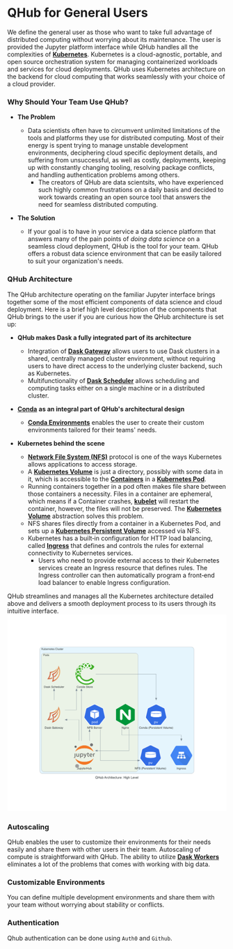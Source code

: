 # QHub for General Users

We define the general user as those who want to take full advantage of distributed computing without worrying about its maintenance. The user is provided the Jupyter platform interface while QHub handles all the complexities of [**Kubernetes**](https://kubernetes.io/docs/home/). Kubernetes is a cloud-agnostic, portable, and open source orchestration system for managing containerized workloads and services for cloud deployments. QHub uses Kubernetes architecture on the backend for cloud computing that works seamlessly with your choice of a cloud provider. 


### Why Should Your Team Use QHub?
 
+ **The Problem**
    + Data scientists often have to circumvent unlimited limitations of the tools and platforms they use for distributed computing. Most of their energy is spent trying to manage unstable development environments, deciphering cloud specific deployment details, and suffering from unsuccessful, as well as costly, deployments, keeping up with constantly changing tooling, resolving package conflicts, and handling authentication problems among others. 
        + The creators of QHub are data scientsits, who have experienced such highly common frustrations on a daily basis and decided to work towards creating an open source tool that answers the need for seamless distributed computing. 
    
    
+ **The Solution**

    + If your goal is to have in your service a data science platform that answers many of the pain points of *doing data science* on a seamless cloud deployment, QHub is the tool for your team. QHub offers a robust data science environment that can be easily tailored to suit your organization's needs. 


### QHub Architecture

The QHub architecture operating on the familiar Jupyter interface brings together some of the most efficient components of data science and cloud deployment. Here is a brief high level description of the components that QHub brings to the user if you are curious how the QHub architecture is set up:

+ **QHub makes Dask a fully integrated part of its architecture** 

    + Integration of [**Dask Gateway**](https://gateway.dask.org/) allows users to use Dask clusters in a shared, centrally managed cluster environment, without requiring users to have direct access to the underlying cluster backend, such as Kubernetes. 
    + Multifunctionality of [**Dask Scheduler**](https://docs.dask.org/en/latest/scheduler-overview.html) allows scheduling and computing tasks either on a single machine or in a distributed cluster.
    
    
+ [**Conda**](https://docs.conda.io/en/latest/) **as an integral part of QHub's architectural design**
    
    + [**Conda Environments**](https://docs.conda.io/projects/conda/en/latest/user-guide/concepts/environments.html) enables the user to create their custom environments tailored for their teams' needs. 


+ **Kubernetes behind the scene**
    
    + [**Network File System (NFS)**](https://en.wikipedia.org/wiki/Network_File_System) protocol is one of the ways Kubernetes allows applications to access storage. 
    + A [**Kubernetes Volume**](https://kubernetes.io/docs/concepts/storage/volumes/) is just a directory, possibly with some data in it, which is accessible to the [**Containers**](https://kubernetes.io/docs/concepts/containers/) in a [**Kubernetes Pod**](https://kubernetes.io/docs/concepts/workloads/pods/pod/). 
    + Running containers together in a pod often makes file share between those containers a necessity. Files in a container are ephemeral, which means if a Container crashes, [**kubelet**](https://kubernetes.io/docs/reference/command-line-tools-reference/kubelet/#:~:text=Synopsis,object%20that%20describes%20a%20pod) will restart the container, however, the files will not be preserved. The [**Kubernetes Volume**](https://kubernetes.io/docs/concepts/storage/volumes/#types-of-volumes) abstraction solves this problem. 
    + NFS shares files directly from a container in a Kubernetes Pod, and sets up a [**Kubernetes Persistent Volume**](https://kubernetes.io/docs/concepts/storage/persistent-volumes/) accessed via NFS. 
    + Kubernetes has a built‑in configuration for HTTP load balancing, called [**Ingress**](https://kubernetes.io/docs/concepts/services-networking/ingress/) that defines and controls the rules for external connectivity to Kubernetes services. 
        + Users who need to provide external access to their Kubernetes services create an Ingress resource that defines rules. The Ingress controller can then automatically program a front‑end load balancer to enable Ingress configuration. 

QHub streamlines and manages all the Kubernetes architecture detailed above and delivers a smooth deployment process to its users through its intuitive interface. 
![QHub Architecture](./images/high_level_architecture.png)

### Autoscaling 

QHub enables the user to customize their environments for their needs easily and share them with other users in their team. Autoscaling of compute is straightforward with QHub. The ability to utilize [**Dask Workers**](https://distributed.dask.org/en/latest/worker.html) eliminates a lot of the problems that comes with working with big data. 


### Customizable Environments

You can define multiple development environments and share them with your team without worrying about stability or conflicts. 


### Authentication

Qhub authentication can be done using `Auth0` and `Github`. 